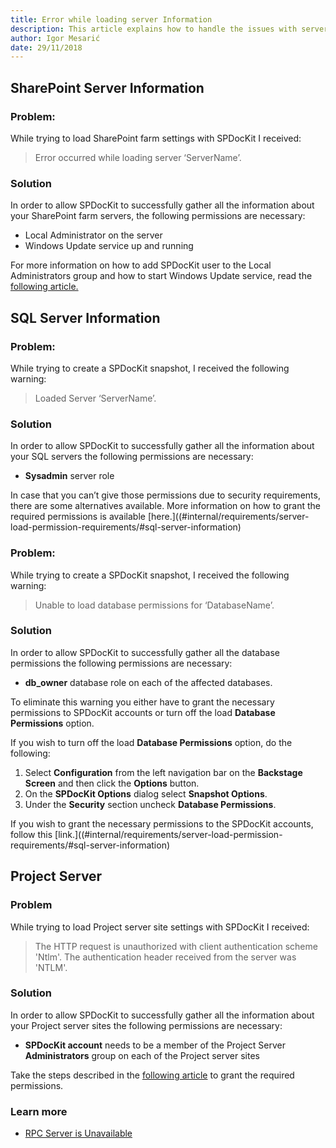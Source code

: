 ```yaml
---
title: Error while loading server Information
description: This article explains how to handle the issues with server load.
author: Igor Mesarić    
date: 29/11/2018
---
```


## SharePoint Server Information

### Problem:

While trying to load SharePoint farm settings with SPDocKit I received:

> Error occurred while loading server ‘ServerName’.

### Solution

In order to allow SPDocKit to successfully gather all the information about your SharePoint farm servers, the following permissions are necessary:

* Local Administrator on the server
* Windows Update service up and running

For more information on how to add SPDocKit user to the Local Administrators group and how to start Windows Update service, read the [following article.](#internal/requirements/server-load-permission-requirements/#sharepoint-server-information)


## SQL Server Information

### Problem:

While trying to create a SPDocKit snapshot, I received the following warning:

> Loaded Server ‘ServerName’.

### Solution

In order to allow SPDocKit to successfully gather all the information about your SQL servers the following permissions are necessary:

* __Sysadmin__ server role

In case that you can’t give those permissions due to security requirements, there are some alternatives available. More information on how to grant the required permissions is available [here.]((#internal/requirements/server-load-permission-requirements/#sql-server-information)

### Problem:

While trying to create a SPDocKit snapshot, I received the following warning:

> Unable to load database permissions for ‘DatabaseName’.

### Solution

 In order to allow SPDocKit to successfully gather all the database permissions the following permissions are necessary:

* __db_owner__ database role on each of the affected databases.

To eliminate this warning you either have to grant the necessary permissions to SPDocKit accounts or turn off the load __Database Permissions__ option.

If you wish to turn off the load __Database Permissions__ option, do the following:

1. Select __Configuration__ from the left navigation bar on the __Backstage Screen__ and then click the __Options__ button.
2. On the __SPDocKit Options__ dialog select __Snapshot Options__.
3. Under the __Security__ section uncheck __Database Permissions__.


If you wish to grant the necessary permissions to the SPDocKit accounts, follow this [link.]((#internal/requirements/server-load-permission-requirements/#sql-server-information)

## Project Server

### Problem

While trying to load Project server site settings with SPDocKit I received:

> The HTTP request is unauthorized with client authentication scheme 'Ntlm'. The authentication header received from the server was 'NTLM'.

### Solution

In order to allow SPDocKit to successfully gather all the information about your Project server sites the following permissions are necessary:

* __SPDocKit account__ needs to be a member of the Project Server __Administrators__ group on each of the Project server sites

Take the steps described in the [following article](#internal/requirements/server-load-permission-requirements/#project-server-information) to grant the required permissions.


### Learn more
* [RPC Server is Unavailable](#internal/troubleshooting/server-load-and-user-permissions/rpc-server-unavailable)